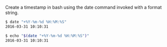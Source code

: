 Create a timestamp in bash using the date command invoked with a format string.
```sh
$ date "+%Y-%m-%d %H:%M:%S"
2016-03-31 10:10:31
```
```sh
$ echo "$(date "+%Y-%m-%d %H:%M:%S")"
2016-03-31 10:10:31
```
